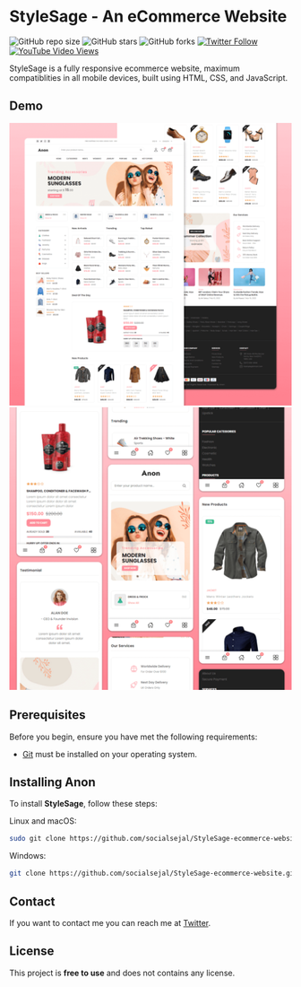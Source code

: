 # StyleSage - An eCommerce Website

![GitHub repo size](https://img.shields.io/github/repo-size/socialsejal/anon-ecommerce-website)
![GitHub stars](https://img.shields.io/github/stars/socialsejal/StyleSage-ecommerce-website?style=social)
![GitHub forks](https://img.shields.io/github/forks/socialsejal/StyleSage-ecommerce-website?style=social)
[![Twitter Follow](https://img.shields.io/twitter/follow/socialsejal_?style=social)](https://twitter.com/intent/follow?screen_name=socialsejal_)
[![YouTube Video Views](https://img.shields.io/youtube/views/3l8Lob4ysI0?style=social)](https://youtu.be/3l8Lob4ysI0)

StyleSage is a fully responsive ecommerce website, maximum compatiblities in all mobile devices, built using HTML, CSS, and JavaScript.

## Demo

![StyleSage Desktop Demo](./website-demo-image/desktop.png "Desktop Demo")
![StyleSage Mobile Demo](./website-demo-image/mobile.png "Mobile Demo")

## Prerequisites

Before you begin, ensure you have met the following requirements:

* [Git](https://git-scm.com/downloads "Download Git") must be installed on your operating system.

## Installing Anon

To install **StyleSage**, follow these steps:

Linux and macOS:

```bash
sudo git clone https://github.com/socialsejal/StyleSage-ecommerce-website.git
```

Windows:

```bash
git clone https://github.com/socialsejal/StyleSage-ecommerce-website.git
```

## Contact

If you want to contact me you can reach me at [Twitter](https://www.twitter.com/socialsejal).

## License

This project is **free to use** and does not contains any license.
